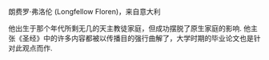 朗费罗·弗洛伦 (Longfellow Floren)，来自意大利

他出生于那个年代所剩无几的天主教徒家庭，但成功摆脱了原生家庭的影响. 他主张《圣经》中的许多内容都被以传播目的强行曲解了，大学时期的毕业论文也是针对此观点而作.